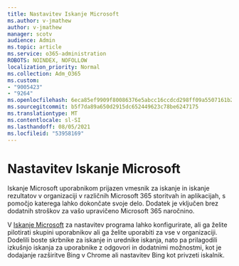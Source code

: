```yaml
---
title: Nastavitev Iskanje Microsoft
ms.author: v-jmathew
author: v-jmathew
manager: scotv
audience: Admin
ms.topic: article
ms.service: o365-administration
ROBOTS: NOINDEX, NOFOLLOW
localization_priority: Normal
ms.collection: Adm_O365
ms.custom:
- "9005423"
- "9264"
ms.openlocfilehash: 6eca85ef9909f80086376e5abcc16ccdcd298ff09a5507161b222447d9f690c0
ms.sourcegitcommit: b5f7da89a650d2915dc652449623c78be6247175
ms.translationtype: MT
ms.contentlocale: sl-SI
ms.lasthandoff: 08/05/2021
ms.locfileid: "53958169"
---
```

# <a name="set-up-microsoft-search"></a>Nastavitev Iskanje Microsoft

Iskanje Microsoft uporabnikom prijazen vmesnik za iskanje in iskanje rezultatov v organizaciji v različnih Microsoft 365 storitvah in aplikacijah, s pomočjo katerega lahko dokončate svoje delo. Dodatek je vključen brez dodatnih stroškov za vašo upravičeno Microsoft 365 naročnino.

V [Iskanje Microsoft](https://go.microsoft.com/fwlink/?linkid=2156919) za nastavitev programa lahko konfigurirate, ali ga želite pilotirati skupini uporabnikov ali ga želite uporabiti za vse v organizaciji. Dodelili boste skrbnike za iskanje in urednike iskanja, nato pa prilagodili izkušnjo iskanja za uporabnike z odgovori in dodatnimi možnostmi, kot je dodajanje razširitve Bing v Chrome ali nastavitev Bing kot privzeti iskalnik.
